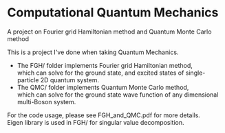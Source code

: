 # Computational Quantum Mechanics
A project on Fourier grid Hamiltonian method and Quantum Monte Carlo method  
  
This is a project I've done when taking Quantum Mechanics.  
+ The FGH/ folder implements Fourier grid Hamiltonian method,  
  which can solve for the ground state, and excited states of single-particle 2D quantum system.  
+ The QMC/ folder implements Quantum Monte Carlo method,  
  which can solve for the ground state wave function of any dimensional multi-Boson system.  
  
For the code usage, please see FGH_and_QMC.pdf for more details.  
Eigen library is used in FGH/ for singular value decomposition.
